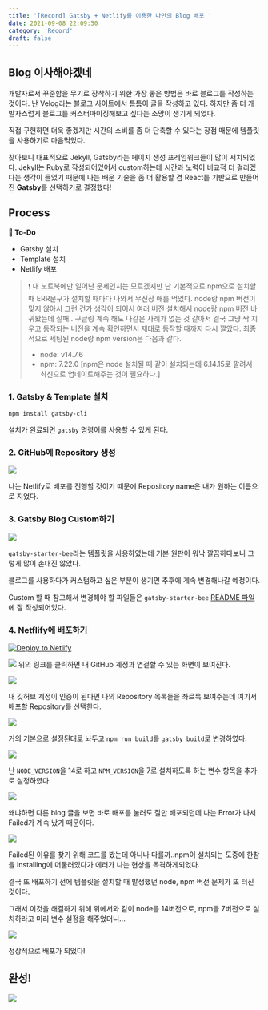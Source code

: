 ```yaml
---
title: '[Record] Gatsby + Netlify를 이용한 나만의 Blog 배포 '
date: 2021-09-08 22:09:50
category: 'Record'
draft: false
---
```


## Blog 이사해야겠네

개발자로서 꾸준함을 무기로 장착하기 위한 가장 좋은 방법은 바로 블로그를 작성하는 것이다. 난 Velog라는 블로그 사이트에서 틈틈이 글을 작성하고 있다. 하지만 좀 더 개발자스럽게 블로그를 커스터마이징해보고 싶다는 소망이 생기게 되었다.

직접 구현하면 더욱 좋겠지만 시간의 소비를 좀 더 단축할 수 있다는 장점 때문에 템플릿을 사용하기로 마음먹었다.

찾아보니 대표적으로 Jekyll, Gatsby라는 페이지 생성 프레임워크들이 많이 서치되었다. Jekyll는 Ruby로 작성되어있어서 custom하는데 시간과 노력이 비교적 더 걸리겠다는 생각이 들었기 때문에 나는 배운 기술을 좀 더 활용할 겸 React를 기반으로 만들어진 **Gatsby**를 선택하기로 결정했다!

## Process

**📍 To-Do**

- Gatsby 설치
- Template 설치
- Netlify 배포

> ❗️ 내 노트북에만 일어난 문제인지는 모르겠지만 난 기본적으로 npm으로 설치할 때 ERR문구가 설치할 때마다 나와서 무진장 애를 먹었다. node랑 npm 버전이 맞지 않아서 그런 건가 생각이 되어서 여러 버전 설치해서 node랑 npm 버전 바꿔봤는데 실패.. 구글링 계속 해도 나같은 사례가 없는 것 같아서 결국 그냥 싹 지우고 동작되는 버전을 계속 확인하면서 제대로 동작할 때까지 다시 깔았다.
> 최종적으로 세팅된 node랑 npm version은 다음과 같다.
>
> - node: v14.7.6
> - npm: 7.22.0 [npm은 node 설치될 때 같이 설치되는데 6.14.15로 깔려서 최신으로 업데이트해주는 것이 필요하다.]

### 1. Gatsby & Template 설치

```
npm install gatsby-cli
```

설치가 완료되면 `gatsby` 명령어를 사용할 수 있게 된다.

### 2. GitHub에 Repository 생성

![](https://images.velog.io/images/silviaoh/post/00fea24a-0607-4835-99d9-477564765e9f/image.png)

나는 Netlify로 배포를 진행할 것이기 때문에 Repository name은 내가 원하는 이름으로 지었다.

### 3. Gatsby Blog Custom하기

![](https://images.velog.io/images/silviaoh/post/c34ba44e-c622-4e50-9fcf-cda170a026cb/image.png)

`gatsby-starter-bee`라는 템플릿을 사용하였는데 기본 원판이 워낙 깔끔하다보니 그렇게 많이 손대진 않았다.

블로그를 사용하다가 커스텀하고 싶은 부분이 생기면 추후에 계속 변경해나갈 예정이다.

Custom 할 때 참고해서 변경해야 할 파일들은 `gatsby-starter-bee` [README 파일](https://github.com/JaeYeopHan/gatsby-starter-bee)에 잘 작성되어있다.

### 4. Netflify에 배포하기

[![Deploy to Netlify](https://www.netlify.com/img/deploy/button.svg)](https://app.netlify.com/start)

![](https://images.velog.io/images/silviaoh/post/b495db07-6c4d-4ebb-a876-a414f86b8dc4/image.png)
위의 링크를 클릭하면 내 GitHub 계정과 연결할 수 있는 화면이 보여진다.

![](https://images.velog.io/images/silviaoh/post/7b8b8280-3cf6-48e8-9761-634e7fb43cf7/image.png)

내 깃허브 계정이 인증이 된다면 나의 Repository 목록들을 좌르륵 보여주는데 여기서 배포할 Repository를 선택한다.

![](https://images.velog.io/images/silviaoh/post/d9cb5ae0-11c2-48c9-8941-ed5cabd83676/image.png)

거의 기본으로 설정된대로 놔두고 `npm run build`를 `gatsby build`로 변경하였다.

![](https://images.velog.io/images/silviaoh/post/e23dadbb-aea5-40e5-942e-a1e36153a8e4/image.png)

난 `NODE_VERSION`을 14로 하고 `NPM_VERSION`을 7로 설치하도록 하는 변수 항목을 추가로 설정하였다.

![](https://images.velog.io/images/silviaoh/post/05a76354-58d0-4629-9f5a-0c6255c0ca76/image.png)

왜냐하면 다른 blog 글을 보면 바로 배포를 눌러도 잘만 배포되던데 나는 Error가 나서 Failed가 계속 났기 때문이다.

![](https://images.velog.io/images/silviaoh/post/479f5cae-96ac-4d60-9756-23de7d1b0252/%E1%84%89%E1%85%B3%E1%84%8F%E1%85%B3%E1%84%85%E1%85%B5%E1%86%AB%E1%84%89%E1%85%A3%E1%86%BA%202021-09-08%20%E1%84%8B%E1%85%A9%E1%84%92%E1%85%AE%2011.41.36.png)

Failed된 이유를 찾기 위해 코드를 봤는데 아니나 다를까..npm이 설치되는 도중에 한참을 Installing에 머물러있다가 에러가 나는 현상을 목격하게되었다.

결국 또 배포하기 전에 템플릿을 설치할 때 발생했던 node, npm 버전 문제가 또 터진 것이다.

그래서 이것을 해결하기 위해 위에서와 같이 node를 14버전으로, npm을 7버전으로 설치하라고 미리 변수 설정을 해주었더니...

![](https://images.velog.io/images/silviaoh/post/93e3a193-dbe8-409d-b518-d7c18fbdadb0/image.png)

정상적으로 배포가 되었다!

## 완성!

![](https://images.velog.io/images/silviaoh/post/6953e0a5-e1a6-4814-a789-c07a15088fc4/image.png)
